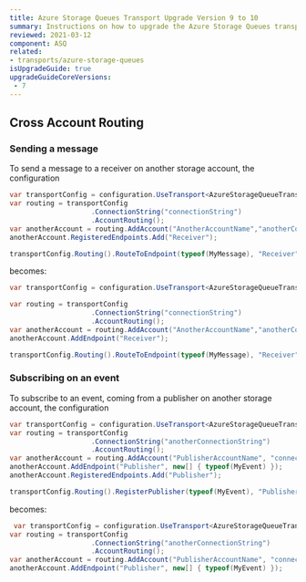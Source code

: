 ```yaml
---
title: Azure Storage Queues Transport Upgrade Version 9 to 10
summary: Instructions on how to upgrade the Azure Storage Queues transport from version 9 to 10.
reviewed: 2021-03-12
component: ASQ
related:
- transports/azure-storage-queues
isUpgradeGuide: true
upgradeGuideCoreVersions:
 - 7
---
```


## Cross Account Routing

### Sending a message

To send a message to a receiver on another storage account, the configuration

```csharp
var transportConfig = configuration.UseTransport<AzureStorageQueueTransport>();
var routing = transportConfig
                    .ConnectionString("connectionString")
                    .AccountRouting();
var anotherAccount = routing.AddAccount("AnotherAccountName","anotherConnectionString");
anotherAccount.RegisteredEndpoints.Add("Receiver");

transportConfig.Routing().RouteToEndpoint(typeof(MyMessage), "Receiver");

```

becomes:

```csharp
var transportConfig = configuration.UseTransport<AzureStorageQueueTransport>();

var routing = transportConfig
                    .ConnectionString("connectionString")
                    .AccountRouting();
var anotherAccount = routing.AddAccount("AnotherAccountName","anotherConnectionString");
anotherAccount.AddEndpoint("Receiver");

transportConfig.Routing().RouteToEndpoint(typeof(MyMessage), "Receiver");
```

### Subscribing on an event

To subscribe to an event, coming from a publisher on another storage account, the configuration

```csharp
var transportConfig = configuration.UseTransport<AzureStorageQueueTransport>();
var routing = transportConfig
                    .ConnectionString("anotherConnectionString")
                    .AccountRouting();
var anotherAccount = routing.AddAccount("PublisherAccountName", "connectionString");
anotherAccount.AddEndpoint("Publisher", new[] { typeof(MyEvent) });
anotherAccount.RegisteredEndpoints.Add("Publisher");

transportConfig.Routing().RegisterPublisher(typeof(MyEvent), "Publisher");
```

becomes:

```csharp
 var transportConfig = configuration.UseTransport<AzureStorageQueueTransport>();
var routing = transportConfig
                    .ConnectionString("anotherConnectionString")
                    .AccountRouting();
var anotherAccount = routing.AddAccount("PublisherAccountName", "connectionString");
anotherAccount.AddEndpoint("Publisher", new[] { typeof(MyEvent) });
```